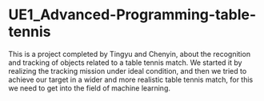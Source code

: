 # UE1_Advanced-Programming-table-tennis
This is a project completed by Tingyu and Chenyin, about the recognition and tracking of objects related to a table tennis match. We started it by realizing the tracking mission under ideal condition, and then we tried to achieve our target in a wider and more realistic table tennis match, for this we need to get into the field of machine learning.
